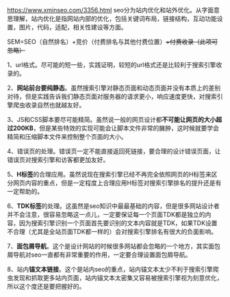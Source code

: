 https://www.xminseo.com/3356.html
seo分为站内优化和站外优化。从字面意思理解，站内优化是指网站内部的优化，包括关键词布局，链接结构，互动功能设置，图片，代码，适配，相关性建设等方面。

SEM=SEO（自然排名）+竞价（付费排名与其他付费位置）~~+付费收录（此项可忽略）~~

1、url格式。尽可能的短一些，实践证明，较短的url格式还是比较利于搜索引擎收录的。

2、**网站前台要纯静态**。虽然搜索引擎对静态页面和动态页面并没有本质上的差别对待，但是实践告诉我们静态页面对服务器的请求更小，响应速度更快，对搜索引擎爬虫收录自然也就越友好。

3、JS和CSS脚本要尽可能精简。虽然说一般的网页设计都**不可能让网页的大小超过200KB**，但是某些特效的实现可能会让脚本文件非常的臃肿，这时候就要学会精简和压缩脚本文件来控制整个页面的大小。

4、错误页的处理。错误页一定不能直接返回死链接，要合理的设计错误页面，让错误页对搜索引擎和访客都更加友好。

5、**H标签**的合理应用。虽然说现在搜索引擎已经不再完全依照网页的H标签来区分网页内容的重点，但是一定程度上合理应用H标签对搜索引擎排名的提升还是有一定帮助的。

6、**TDK标签**的处理。这虽然是seo知识中最最基础的内容，但是很多网站设计者并不会注意，很容易忽略这一点儿，一定要保证每一个页面TDK都是独立的内容，因为搜索引擎识别一个页面首先要识别的文本内容就是TDK，如果TDK设置不合理（尤其是全站页面TDK都一样的）会对搜索引擎排名有很大的负面影响。

7、**面包屑导航**。这个是设计网站的时候很多网站都会忽略的一个地方，其实面包屑导航对seo一直都有非常重要的作用，一定要合理设置面包屑导航。

8、站内**锚文本链接**。这个是站内seo的重点，站内锚文本太少不利于搜索引擎爬虫发现和抓取更多站内页面，站内锚文本太密集又容易被搜索引擎视为刻意优化，所以这个度还是要把握好的。

